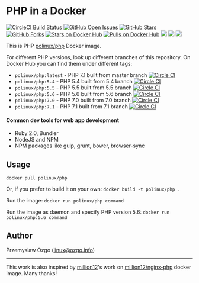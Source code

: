 # PHP in a Docker
[![CircleCI Build Status](https://img.shields.io/circleci/project/pozgo/docker-php.svg)](https://circleci.com/gh/pozgo/docker-php/tree/latest)
[![GitHub Open Issues](https://img.shields.io/github/issues/pozgo/docker-php.svg)](https://github.com/pozgo/docker-php/issues)
[![GitHub Stars](https://img.shields.io/github/stars/pozgo/docker-php.svg)](https://github.com/pozgo/docker-php)
[![GitHub Forks](https://img.shields.io/github/forks/pozgo/docker-php.svg)](https://github.com/pozgo/docker-php)
[![Stars on Docker Hub](https://img.shields.io/docker/stars/polinux/php.svg)](https://hub.docker.com/r/polinux/php)
[![Pulls on Docker Hub](https://img.shields.io/docker/pulls/polinux/php.svg)](https://hub.docker.com/r/polinux/php)
[![](https://images.microbadger.com/badges/version/polinux/php.svg)](http://microbadger.com/images/polinux/php)
[![](https://images.microbadger.com/badges/license/polinux/php.svg)](http://microbadger.com/images/polinux/php)
[![](https://images.microbadger.com/badges/image/polinux/php.svg)](http://microbadger.com/images/polinux/php)

This is PHP [polinux/php](https://registry.hub.docker.com/u/polinux/php/) Docker image.

For different PHP versions, look up different branches of this repository.
On Docker Hub you can find them under different tags:

* `polinux/php:latest` - PHP 7.1 built from master branch [![Circle CI](https://circleci.com/gh/pozgo/docker-php.svg?style=svg)](https://circleci.com/gh/pozgo/docker-php)
* `polinux/php:5.4` - PHP 5.4 built from 5.4 branch [![Circle CI](https://circleci.com/gh/pozgo/docker-php/tree/5.4.svg?style=svg)](https://circleci.com/gh/pozgo/docker-php)
* `polinux/php:5.5` - PHP 5.5 built from 5.5 branch [![Circle CI](https://circleci.com/gh/pozgo/docker-php/tree/5.5.svg?style=svg)](https://circleci.com/gh/pozgo/docker-php)
* `polinux/php:5.6` - PHP 5.6 built from 5.6 branch [![Circle CI](https://circleci.com/gh/pozgo/docker-php/tree/5.6.svg?style=svg)](https://circleci.com/gh/pozgo/docker-php)
* `polinux/php:7.0` - PHP 7.0 built from 7.0 branch [![Circle CI](https://circleci.com/gh/pozgo/docker-php/tree/7.0.svg?style=svg)](https://circleci.com/gh/pozgo/docker-php)
* `polinux/php:7.1` - PHP 7.1 built from 7.1 branch [![Circle CI](https://circleci.com/gh/pozgo/docker-php/tree/7.1.svg?style=svg)](https://circleci.com/gh/pozgo/docker-php)

#### Common dev tools for web app development

* Ruby 2.0, Bundler
* NodeJS and NPM
* NPM packages like gulp, grunt, bower, browser-sync

## Usage

`docker pull polinux/php`

Or, if you prefer to build it on your own:
`docker build -t polinux/php .`

Run the image:
`docker run polinux/php command`

Run the image as daemon and specify PHP version 5.6:
`docker run polinux/php:5.6 command`

## Author
Przemyslaw Ozgo (<linux@ozgo.info>)

---
This work is also inspired by [million12](https://github.com/million12/docker-nginx-php)'s work on [million12/nginx-php](https://hub.docker.com/r/million12/nginx-php/) docker image. Many thanks!
